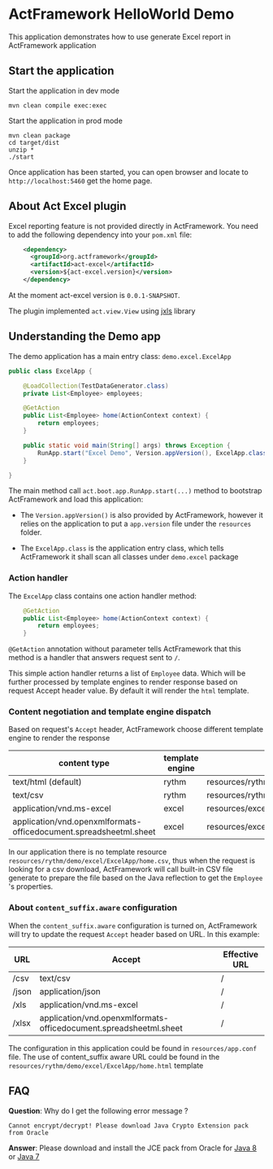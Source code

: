 # ActFramework HelloWorld Demo

This application demonstrates how to use generate Excel report in ActFramework application

## Start the application

Start the application in dev mode

```
mvn clean compile exec:exec
```

Start the application in prod mode

```
mvn clean package
cd target/dist
unzip *
./start
```

Once application has been started, you can open browser and locate to `http://localhost:5460` get the home page.


## About Act Excel plugin

Excel reporting feature is not provided directly in ActFramework. You need to add the following dependency into your
`pom.xml` file:

```xml
    <dependency>
      <groupId>org.actframework</groupId>
      <artifactId>act-excel</artifactId>
      <version>${act-excel.version}</version>
    </dependency>
```

At the moment act-excel version is `0.0.1-SNAPSHOT`. 

The plugin implemented `act.view.View` using [jxls](http://jxls.sourceforge.net/) library

## Understanding the Demo app

The demo application has a main entry class: `demo.excel.ExcelApp`

```java
public class ExcelApp {

    @LoadCollection(TestDataGenerator.class)
    private List<Employee> employees;

    @GetAction
    public List<Employee> home(ActionContext context) {
        return employees;
    }

    public static void main(String[] args) throws Exception {
        RunApp.start("Excel Demo", Version.appVersion(), ExcelApp.class);
    }

}
```

The main method call `act.boot.app.RunApp.start(...)` method to bootstrap ActFramework and load this application:

* The `Version.appVersion()` is also provided by ActFramework, however it relies on the application to put a 
`app.version` file under the `resources` folder.

* The `ExcelApp.class` is the application entry class, which tells ActFramework it shall scan all classes under
`demo.excel` package

### Action handler

The `ExcelApp` class contains one action handler method:

```java
    @GetAction
    public List<Employee> home(ActionContext context) {
        return employees;
    }
```

`@GetAction` annotation without parameter tells ActFramework that this method is a handler that answers request sent to
`/`. 

This simple action handler returns a list of `Employee` data. Which will be further processed by template engines to 
render response based on request Accept header value. By default it will render the `html` template.

### Content negotiation and template engine dispatch

Based on request's `Accept` header, ActFramework choose different template engine to render the response

| content type | template engine | location |
| -----------  | --------------- | -------- |
| text/html (default) | rythm | resources/rythm/demo/excel/ExcelApp/home.html |
| text/csv | rythm | resources/rythm/demo/excel/ExcelApp/home.csv |
| application/vnd.ms-excel | excel | resources/excel/demo/excel/ExcelApp/home.xls |
| application/vnd.openxmlformats-officedocument.spreadsheetml.sheet | excel | resources/excel/demo/excel/ExcelApp/home.xlsx |

In our application there is no template resource `resources/rythm/demo/excel/ExcelApp/home.csv`, thus when the request
is looking for a csv download, ActFramework will call built-in CSV file generate to prepare the file based on the Java
 reflection to get the `Employee` 's properties.

### About `content_suffix.aware` configuration

When the `content_suffix.aware` configuration is turned on, ActFramework will try to update the request `Accept` header
 based on URL. In this example:
 
 |    URL    |                             Accept                                | Effective URL |
 | --------- | ----------------------------------------------------------------- | ------------- |
 |   /csv    |                            text/csv                               |       /       |
 |   /json   |                        application/json                           |       /       |
 |   /xls    |                    application/vnd.ms-excel                       |       /       |
 |   /xlsx   | application/vnd.openxmlformats-officedocument.spreadsheetml.sheet |       /       |
 
The configuration in this application could be found in `resources/app.conf` file. The use of content_suffix aware
URL could be found in the `resources/rythm/demo/excel/ExcelApp/home.html` template
 
## FAQ

**Question**: Why do I get the following error message ?

`Cannot encrypt/decrypt! Please download Java Crypto Extension pack from Oracle`

**Answer**: Please download and install the JCE pack from Oracle for
[Java 8](http://www.oracle.com/technetwork/java/javase/downloads/jce8-download-2133166.html) or 
[Java 7](http://www.oracle.com/technetwork/java/javase/downloads/jce-7-download-432124.html)

